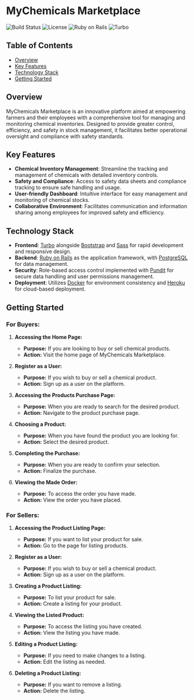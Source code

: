 # MyChemicals Marketplace

![Build Status](https://img.shields.io/badge/build-passing-brightgreen)
![License](https://img.shields.io/badge/license-MIT-blue)
![Ruby on Rails](https://img.shields.io/badge/Ruby%20on%20Rails-latest-critical)
![Turbo](https://img.shields.io/badge/Turbo-enabled-blue)

## Table of Contents
- [Overview](#overview)
- [Key Features](#key-features)
- [Technology Stack](#technology-stack)
- [Getting Started](#getting-started)

## Overview

MyChemicals Marketplace is an innovative platform aimed at empowering farmers and their employees with a comprehensive tool for managing and monitoring chemical inventories. Designed to provide greater control, efficiency, and safety in stock management, it facilitates better operational oversight and compliance with safety standards.

## Key Features

- **Chemical Inventory Management**: Streamline the tracking and management of chemicals with detailed inventory controls.
- **Safety and Compliance**: Access to safety data sheets and compliance tracking to ensure safe handling and usage.
- **User-friendly Dashboard**: Intuitive interface for easy management and monitoring of chemical stocks.
- **Collaborative Environment**: Facilitates communication and information sharing among employees for improved safety and efficiency.

## Technology Stack

- **Frontend**: [Turbo](https://turbo.hotwire.dev/) alongside [Bootstrap](https://getbootstrap.com/) and [Sass](https://sass-lang.com/) for rapid development and responsive design.
- **Backend**: [Ruby on Rails](https://rubyonrails.org/) as the application framework, with [PostgreSQL](https://www.postgresql.org/) for data management.
- **Security**: Role-based access control implemented with [Pundit](https://github.com/varvet/pundit) for secure data handling and user permissions management.
- **Deployment**: Utilizes [Docker](https://www.docker.com/) for environment consistency and [Heroku](https://www.heroku.com/) for cloud-based deployment.

## Getting Started

### For Buyers:

1. **Accessing the Home Page:**
   - **Purpose:** If you are looking to buy or sell chemical products.
   - **Action:** Visit the home page of MyChemicals Marketplace.

2. **Register as a User:**
   - **Purpose:** If you wish to buy or sell a chemical product.
   - **Action:** Sign up as a user on the platform.

3. **Accessing the Products Purchase Page:**
   - **Purpose:** When you are ready to search for the desired product.
   - **Action:** Navigate to the product purchase page.

4. **Choosing a Product:**
   - **Purpose:** When you have found the product you are looking for.
   - **Action:** Select the desired product.

5. **Completing the Purchase:**
   - **Purpose:** When you are ready to confirm your selection.
   - **Action:** Finalize the purchase.

6. **Viewing the Made Order:**
   - **Purpose:** To access the order you have made.
   - **Action:** View the order you have placed.

### For Sellers:

1. **Accessing the Product Listing Page:**
   - **Purpose:** If you want to list your product for sale.
   - **Action:** Go to the page for listing products.

2. **Register as a User:**
   - **Purpose:** If you wish to buy or sell a chemical product.
   - **Action:** Sign up as a user on the platform.
     
3. **Creating a Product Listing:**
   - **Purpose:** To list your product for sale.
   - **Action:** Create a listing for your product.

3. **Viewing the Listed Product:**
   - **Purpose:** To access the listing you have created.
   - **Action:** View the listing you have made.

4. **Editing a Product Listing:**
   - **Purpose:** If you need to make changes to a listing.
   - **Action:** Edit the listing as needed.

5. **Deleting a Product Listing:**
   - **Purpose:** If you want to remove a listing.
   - **Action:** Delete the listing.
